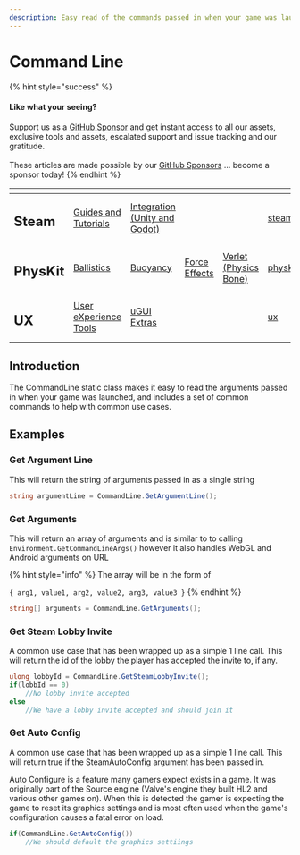 ```yaml
---
description: Easy read of the commands passed in when your game was launched
---
```


# Command Line

{% hint style="success" %}
#### Like what your seeing?

Support us as a [GitHub Sponsor](../../) and get instant access to all our assets, exclusive tools and assets, escalated support and issue tracking and our gratitude.\
\
These articles are made possible by our [GitHub Sponsors](../../) ... become a sponsor today!
{% endhint %}

<table data-view="cards"><thead><tr><th></th><th></th><th></th><th></th><th></th><th data-hidden data-card-target data-type="content-ref"></th><th data-hidden data-card-cover data-type="files"></th></tr></thead><tbody><tr><td><h2>Steam</h2></td><td><a href="../../company/concepts/steam/">Guides and Tutorials</a></td><td><a href="../steamworks/">Integration (Unity and Godot)</a></td><td></td><td></td><td><a href="../../company/concepts/steam/">steam</a></td><td><a href="../../.gitbook/assets/Steamworks Card.png">Steamworks Card.png</a></td></tr><tr><td><h2>PhysKit</h2></td><td><a href="../physkit/learning/sample-scenes/1-ballistic-basics.md">Ballistics</a></td><td><a href="../physkit/learning/sample-scenes/1-buoyancy-example.md">Buoyancy</a></td><td><a href="../physkit/learning/sample-scenes/1-force-effect-fields.md">Force Effects</a></td><td><a href="../physkit/learning/sample-scenes/2-verlet-spring-skinned-mesh.md">Verlet (Physics Bone)</a></td><td><a href="../physkit/">physkit</a></td><td><a href="../../.gitbook/assets/PhysKit Card.png">PhysKit Card.png</a></td></tr><tr><td><h2>UX</h2></td><td><a href="../ux/learning/core-concepts/">User eXperience Tools</a></td><td><a href="../ux/learning/ugui-extras/">uGUI Extras</a></td><td></td><td></td><td><a href="../ux/">ux</a></td><td><a href="../../.gitbook/assets/Splash Screen (1).png">Splash Screen (1).png</a></td></tr></tbody></table>

## Introduction

The CommandLine static class makes it easy to read the arguments passed in when your game was launched, and includes a set of common commands to help with common use cases.

## Examples

### Get Argument Line

This will return the string of arguments passed in as a single string

```csharp
string argumentLine = CommandLine.GetArgumentLine();
```

### Get Arguments

This will return an array of arguments and is similar to to calling `Environment.GetCommandLineArgs()` however it also handles WebGL and Android arguments on URL

{% hint style="info" %}
The array will be in the form of

`{ arg1, value1, arg2, value2, arg3, value3 }`
{% endhint %}

```csharp
string[] arguments = CommandLine.GetArguments();
```

### Get Steam Lobby Invite

A common use case that has been wrapped up as a simple 1 line call. This will return the id of the lobby the player has accepted the invite to, if any.&#x20;

```csharp
ulong lobbyId = CommandLine.GetSteamLobbyInvite();
if(lobbId == 0)
    //No lobby invite accepted
else
    //We have a lobby invite accepted and should join it
```

### Get Auto Config

A common use case that has been wrapped up as a simple 1 line call. This will return true if the SteamAutoConfig argument has been passed in.&#x20;

Auto Configure is a feature many gamers expect exists in a game. It was originally part of the Source engine (Valve's engine they built HL2 and various other games on). When this is detected the gamer is expecting the game to reset its graphics settings and is most often used when the game's configuration causes a fatal error on load.

```csharp
if(CommandLine.GetAutoConfig())
    //We should default the graphics settiings
```
